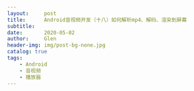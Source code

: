 ```yaml
---
layout:     post
title:      Android音视频开发（十八）如何解析mp4、解码、渲染到屏幕
subtitle:   
date:       2020-05-02
author:     Glen
header-img: img/post-bg-none.jpg
catalog: true
tags:
    - Android
    - 音视频
    - 播放器
---
```



